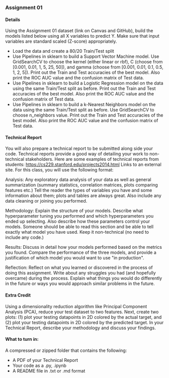 ### Assignment 01

#### Details
Using the Assignment 01 dataset (link on Canvas and GitHub), build the models listed below using all X variables to predict Y. Make sure that input variables are standard scaled (Z-score) appropriately. 

- Load the data and create a 80/20 Train/Test split
- Use Pipelines in sklearn to build a Support Vector Machine model. Use GridSearchCV to choose the kernel (either linear or rbf), C (choose from [0.001, 0.01, 1, 5, 25, 50]), and gamma (choose from [0.001, 0.01, 0.1, 0.5, 1, 2, 5]). Print out the Train and Test accuracies of the best model. Also print the ROC AUC value and the confusion matrix of Test data. 
- Use Pipelines in sklearn to build a Logistic Regression model on the data using the same Train/Test split as before. Print out the Train and Test accuracies of the best model. Also print the ROC AUC value and the confusion matrix of Test data. 
- Use Pipelines in sklearn to build a k-Nearest Neighbors model on the data using the same Train/Test split as before. Use GridSearchCV to choose n_neighbors value. Print out the Train and Test accuracies of the best model. Also print the ROC AUC value and the confusion matrix of Test data. 
 

#### Technical Report
You will also prepare a technical report to be submitted along side your code. Technical reports provide a good way of detailing your work to non-technical stakeholders. Here are some examples of technical reports from students: https://cs229.stanford.edu/projects2014.html Links to an external site. For this class, you will use the following format:

Analysis: Any exploratory data analysis of your data as well as general summarization (summary statistics, correlation matrices, plots comparing features etc.) Tell the reader the types of variables you have and some information about them; plots and tables are always great. Also include any data cleaning or joining you performed. 

Methodology: Explain the structure of your models. Describe what hyperparameter tuning you performed and which hyperparameters you ended up selecting. Also describe how these parameters control your models. Someone should be able to read this section and be able to tell exactly what model you have used. Keep it non-technical (no need to include any code.)

Results: Discuss in detail how your models performed based on the metrics you found. Compare the performance of the three models, and provide a justification of which model you would want to use "in production". 

Reflection: Reflect on what you learned or discovered in the process of doing this assignment. Write about any struggles you had (and hopefully overcame) during the process. Explain what things you would do differently in the future or ways you would approach similar problems in the future. 


#### Extra Credit
Using a dimensionality reduction algorithm like Principal Component Analysis (PCA), reduce your test dataset to two features. Next, create two plots: (1) plot your testing datapoints in 2D colored by the actual target, and (2) plot your testing datapoints in 2D colored by the predicted target. In your Technical Report, describe your methodology and discuss your findings. 

 
#### What to turn in:
A compressed or zipped folder that contains the following:

- A PDF of your Technical Report
- Your code as a .py, .ipynb
- A README file in .txt or .md format